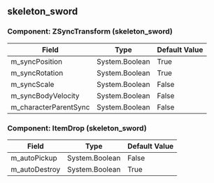 ## skeleton_sword

### Component: ZSyncTransform (skeleton_sword)

|Field|Type|Default Value|
|-----|----|-------------|
|m_syncPosition|System.Boolean|True|
|m_syncRotation|System.Boolean|True|
|m_syncScale|System.Boolean|False|
|m_syncBodyVelocity|System.Boolean|False|
|m_characterParentSync|System.Boolean|False|

### Component: ItemDrop (skeleton_sword)

|Field|Type|Default Value|
|-----|----|-------------|
|m_autoPickup|System.Boolean|False|
|m_autoDestroy|System.Boolean|True|

